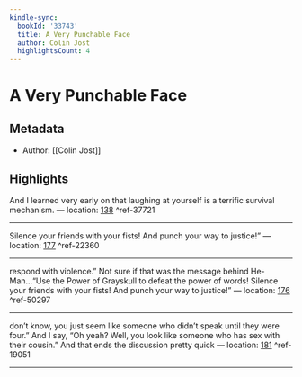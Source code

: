 ```yaml
---
kindle-sync:
  bookId: '33743'
  title: A Very Punchable Face
  author: Colin Jost
  highlightsCount: 4
---
```

# A Very Punchable Face
## Metadata
* Author: [[Colin Jost]]

## Highlights
And I learned very early on that laughing at yourself is a terrific survival mechanism. — location: [138]() ^ref-37721

---
Silence your friends with your fists! And punch your way to justice!” — location: [177]() ^ref-22360

---
respond with violence.” Not sure if that was the message behind He-Man…“Use the Power of Grayskull to defeat the power of words! Silence your friends with your fists! And punch your way to justice!” — location: [176]() ^ref-50297

---
don’t know, you just seem like someone who didn’t speak until they were four.” And I say, “Oh yeah? Well, you look like someone who has sex with their cousin.” And that ends the discussion pretty quick — location: [181]() ^ref-19051

---
